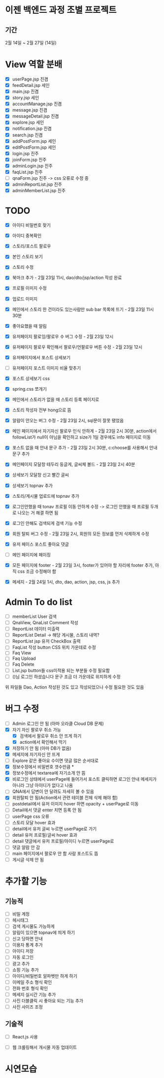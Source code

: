 # 이젠 백엔드 과정 조별 프로젝트
## 기간
2월 14일 ~ 2월 27일 (14일)

# View 역할 분배
- [x] userPage.jsp 진겸
- [x] feedDetail.jsp 세인
- [x] main.jsp 진겸
- [x] story.jsp 세인
- [x] accountManage.jsp 진겸
- [x] message.jsp 진겸
- [x] messageDetail.jsp 진겸
- [x] explore.jsp 세인
- [x] notification.jsp 진겸
- [x] search.jsp 진겸
- [x] addPostForm.jsp 세인
- [x] editPostForm.jsp 세인
- [x] login.jsp 진주
- [x] joinForm.jsp 진주
- [x] adminLogin.jsp 진주
- [x] faqList.jsp 진주
- [ ] qnaForm.jsp 진주 -> css 오류로 수정 중
- [x] adminReportList.jsp 진주
- [x] adminMemberList.jsp 진주

# TODO
- [x] 아이디 비밀번호 찾기
- [x] 아이디 중복확인
- [x] 스토리/포스트 팔로우
- [x] 본인 스토리 보기
- [x] 스토리 수정
- [x] 북마크 추가 - 2월 23일 11시, dao/dto/jsp/action 작성 완료
- [x] 프로필 이미지 수정
- [x] 업로드 이미지
- [x] 메인에서 스토리 한 건이라도 있는사람만 sub bar 목록에 뜨기 - 2월 23일 11시 30분
- [x] 좋아요했을 때 알림
- [x] 유저페이지 팔로잉/팔로우 수 버그 수정 - 2월 23일 12시
- [x] 유저페이지 팔로우 확인해서 팔로우/언팔로우 버튼 수정 - 2월 23일 12시
- [x] 유저페이지에서 포스트 상세보기
- [ ] 유저페이지 포스트 이미지 비율 맞추기
- [x] 포스트 상세보기 css
- [x] spring.css 쪼개기
- [x] 메인에서 스토리가 없을 때 스토리 등록 페이지로
- [x] 스토리 작성자 전부 hong으로 뜸
- [x] 알람이 안오는 버그 수정 - 2월 23일 2시, sql문이 잘못 됐었음
- [x] 메인 페이지에서 자기자신 팔로우 인식 안하게 - 2월 23일 2시 30분, action에서 followList가 null이 아님을 확인하고 size가 1일 경우에도 info 페이지로 이동
- [x] 포스트 없을 때 안내 문구 추가  - 2월 23일 2시 30분, c:choose를 사용해서 안내문구 추가
- [x] 메인페이지 모달창 테두리 둥글게, 글씨체 볼드 - 2월 23일 2시 40분
- [x] 상세보기 모달창 신고 빨간 글씨
- [x] 상세보기 topnav 추가
- [x] 스토리/게시물 업로드에 topnav 추가
- [x] 로그인안했을 때 tonav 프로필 이동 안하게 수정 -> 로그인 안했을 때 프로필 두개로 나오는 거 해결 하면 됨 
- [x] 로그인 안해도 검색되게 검색 기능 수정
- [x] 회원 탈퇴 버그 수정 - 2월 23일 2시, 회원의 모든 정보를 먼저 삭제하게 수정
- [x] 유저 페이스 포스트 좋아요 댓글
- [ ] 메인 페이지에 페이징
- [x] 모든 페이지에 footer - 2월 23일 3시, footer가 있어야 할 자리에 footer 추가, 아직 css 조금 수정해야 함

- [x] 메세지 - 2월 24일 1시, dto, dao, action, jsp, css, js 추가

# Admin To do list

- [ ] memberList User 검색
- [ ] QnaView, QnaList Comment 작성
- [ ] ReportList 데이터 미출력
- [ ] ReportList Detail -> 해당 게시물, 스토리 내역?  
- [ ] ReportList jsp 유저 CheckBox 출력
- [ ] FaqList 작성 button CSS 위치 가운데로 수정  
- [ ] Faq View
- [ ] Faq Upload
- [ ] Faq Delete
- [ ] List.jsp button들 css미적용 되는 부분들 수정 필요함
- [ ] ()님 로그인 하셨습니다 문구 조금 더 가운데로 위치하게 수정

위 파일들 Dao, Action 작성된 것도 있고 작성되었으나 수정 필요한 것도 있음

# 버그 수정
- [ ] Admin 로그인 안 됨 (아마 오라클 Cloud DB 문제)
- [x] 자기 자신 팔로우 취소 가능
    - [x] 검색에서 팔로우 취소 안 뜨게 하기
    - [x] action에서 확인해서 막기
- [x] 저장하기 안 됨 (아마 DB가 없음)
- [x] 메세지에 자기자신 안 뜨게
- [ ] Explore 같은 좋아요 수이면 댓글 많은 순서대로
- [x] 정보수정에서 비밀번호 갯수만큼 *
- [x] 정보수정에서 textarea에 자기소개 안 뜸
- [x] 비로그인 상태에서 userPage에 들어가서 포스트 클릭하면 로그인 안내 메세지가 아니라 그냥 아이디가 없다고 나옴
- [ ] QNA에서 답변이 안 달려도 자세히 볼 수 있음
- [x] 회원탈퇴 안 됨(Action에서 관련 테이블 전체 삭제 해야 함)
- [ ] postdetail에서 유저 이미지 hover 하면 opacity + userPage로 이동
- [ ] Detail에서 댓글 enter 치면 등록 안 됨
- [ ] userPage css 오류
- [ ] 스토리 모달 hover 효과
- [ ] detail에서 유저 글씨 누르면 userPage로 가기
- [ ] detail 유저 프로필/글씨 hover 효과
- [ ] detail 댓글에서 유저 프로필/아이디 누르면 userPage로
- [ ] 댓글 알람 안 감
- [ ] main 페이지에서 팔로우 안 함 사람 포스트도 뜸
- [ ] 게시글 삭제 안 됨

# 추가할 기능
## 기능적
- [ ] 비밀 계정
- [ ] 헤시태그
- [ ] 검색 게시물도 가능하게
- [ ] 알림이 있으면 topnav에 띄게 하기
- [ ] 신고 당하면 안내
- [ ] 이용자 통계 추가
- [ ] 아이디 저장
- [ ] 자동 로그인
- [ ] 광고 추가
- [ ] 쇼핑 기능 추가
- [ ] 아이디/비밀번호 알파벳만 하게 하기
- [ ] 이메일 주소 형식 확인
- [ ] 전화 번호 형식 확인
- [ ] 메세지 실시간 기능 추가
- [ ] 사진 더블클릭 시 좋아요 되는 기능 추가
- [ ] 사진 사이즈 조정

## 기술적
- [ ] React.js 사용
- [ ] 웹 크롤링해서 개시물 자동 업데이트


# 시연모습

